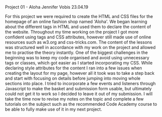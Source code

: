 Project 01 - Aloha
Jennifer Vobis
23.04.19

For this project we were required to create the HTML and CSS files for the homepage of an online fashion shop named 'Aloha'.
We began learning about the different tags in HTML and used them to declare the content of the website. Throughout my time working on the project I got more confident using tags and CSS attributes, however still made use of online resources such as w3.org and css-tricks.com. The content of the lessons was structured well in accordance with my work on the project and allowed me to practise the theory instantly. One of the biggest challenges in the beginning was to keep my code organised and avoid using unnecessary tags or classes, which got easier as I started incorporating my CSS. While declaring style attributes for the content I ran into a few issues when creating the layout for my page, however all it took was to take a step back and start with focusing on details before jumping into moving whole sections into place.
I tried to incorporate a few events and listeners through Javascript to make the basket and submission form usable, but ultimately could not get it to work so I decided to leave it out of my submission. I will take the time now to revise my notes on the topic and complete a few tutorials on the subject such as the recommended Code Academy course to be able to fully make use of it in my next project.
